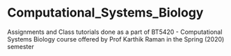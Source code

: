 # Computational_Systems_Biology
Assignments and Class tutorials done as a part of BT5420 - Computational Systems Biology course offered by Prof Karthik Raman in the Spring (2020) semester
